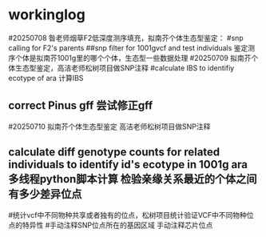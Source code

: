 # workinglog
#20250708
昝老师烟草F2低深度测序填充，拟南芥个体生态型鉴定：
#snp calling for F2's parents
##snp filter for 1001gvcf and test individuals 鉴定测序个体是拟南芥1001g里的哪个个体，生态型一些数据处理
#20250709 
拟南芥个体生态型鉴定，高洁老师松树项目做SNP注释
#calculate IBS to identifiy ecotype of ara 计算IBS
## correct Pinus gff 尝试修正gff
#20250710 
拟南芥个体生态型鉴定 高洁老师松树项目做SNP注释
## calculate diff genotype counts for related individuals to identify id's ecotype in 1001g ara 多线程python脚本计算 检验亲缘关系最近的个体之间有多少差异位点
#统计vcf中不同物种共享或者独有的位点，松树项目统计验证VCF中不同物种位点的特异性
#手动注释SNP位点所在的基因区域 手动注释芯片位点
